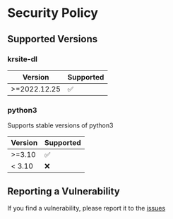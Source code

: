# Security Policy

## Supported Versions

### krsite-dl
| Version | Supported          |
| ------- | ------------------ |
| >=2022.12.25 | :white_check_mark: |


### python3
Supports stable versions of python3

| Version | Supported          |
| ------- | ------------------ |
| >=3.10  | :white_check_mark: |
| < 3.10  | :x:                |

## Reporting a Vulnerability

If you find a vulnerability, please report it to the [issues](https://github.com/zer0kn0wledge/krsite-dl/issues)
